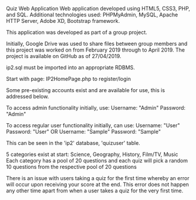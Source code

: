 Quiz Web Application
Web application developed using HTML5, CSS3, PHP, and SQL. Additional technologies used: PHPMyAdmin, MySQL, Apache HTTP Server, Adobe XD, Bootstrap framework. 

This application was developed as part of a group project.

Initially, Google Drive was used to share files between group members and this project was worked on from February 2019 through to April 2019. The project is available on GitHub as of 27/04/2019.

ip2.sql must be imported into an appropriate RDBMS.

Start with page: IP2HomePage.php to register/login

Some pre-existing accounts exist and are available for use, this is addressed below.

To access admin functionality initially, use:
Username: "Admin"
Password: "Admin"

To access regular user functionality initially, can use:
Username: "User"
Password: "User"
OR
Username: "Sample"
Password: "Sample"

This can be seen in the 'ip2' database, 'quizuser' table.

5 categories exist at start: Science, Geography, History, Film/TV, Music
Each category has a pool of 20 questions and each quiz will pick a random 10 questions from the respective pool of 20 questions

There is an issue with users taking a quiz for the first time whereby an error will occur upon receiving your score at the end. This error
does not happen any other time apart from when a user takes a quiz for the very first time.
